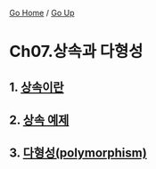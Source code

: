 [Go Home](https://github.com/devJRL/CodeLab-JAVA-Basic#codelab-java-basic) / [Go Up](../../..#2-객체-지향-프로그래밍)

# Ch07.상속과 다형성

## 1. [상속이란](./intro#상속이란)

## 2. [상속 예제](./exInheritance#-상속-예제 )

## 3. [다형성(polymorphism)](./polymorphism#다형성polymorphism)

